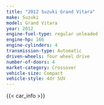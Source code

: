 ```yaml
---
title: "2012 Suzuki Grand Vitara"
make: Suzuki
model: Grand Vitara
year: 2012
engine-fuel-type: regular unleaded
engine-hp: 166
engine-cylinders: 4
transmission-type: Automatic
driven-wheels: four wheel drive
number-of-doors: 4
market-category: Crossover
vehicle-size: Compact
vehicle-style: 4dr SUV
---
```


{{< car_info >}}
